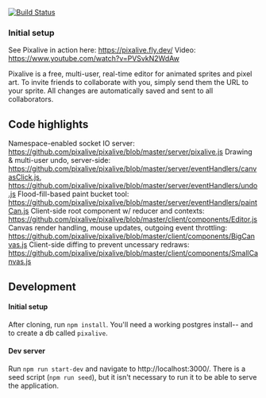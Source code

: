 
[![Build Status](https://travis-ci.org/pixalive/pixalive.svg?branch=master)](https://travis-ci.org/pixalive/pixalive)

### Initial setup


See Pixalive in action here: https://pixalive.fly.dev/
Video: https://www.youtube.com/watch?v=PVSvkN2WdAw

Pixalive is a free, multi-user, real-time editor for animated sprites and pixel art. To invite friends to collaborate with you, simply send them the URL to your sprite. All changes are automatically saved and sent to all collaborators.

## Code highlights
Namespace-enabled socket IO server: https://github.com/pixalive/pixalive/blob/master/server/pixalive.js
Drawing & multi-user undo, server-side: https://github.com/pixalive/pixalive/blob/master/server/eventHandlers/canvasClick.js, https://github.com/pixalive/pixalive/blob/master/server/eventHandlers/undo.js
Flood-fill-based paint bucket tool: https://github.com/pixalive/pixalive/blob/master/server/eventHandlers/paintCan.js
Client-side root component w/ reducer and contexts: https://github.com/pixalive/pixalive/blob/master/client/components/Editor.js
Canvas render handling, mouse updates, outgoing event throttling: https://github.com/pixalive/pixalive/blob/master/client/components/BigCanvas.js
Client-side diffing to prevent uncessary redraws:
https://github.com/pixalive/pixalive/blob/master/client/components/SmallCanvas.js

## Development

#### Initial setup

After cloning, run `npm install`. You'll need a working postgres install-- and to create a db called `pixalive`.

#### Dev server

Run `npm run start-dev` and navigate to http://localhost:3000/. There is a seed script (`npm run seed`), but it isn't necessary to run it to be able to serve the application.
